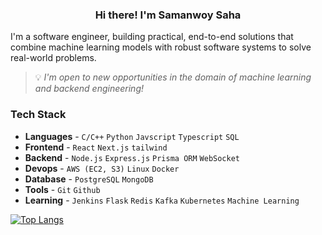 <h3 align="center">Hi there! I'm Samanwoy Saha</h3>

I'm a software engineer, building practical, end-to-end solutions that combine machine learning models with robust software systems to solve real-world problems.

> 💡 *I'm open to new opportunities in the domain of machine learning and backend engineering!*

### Tech Stack
- **Languages** - `C/C++` `Python` `Javscript` `Typescript` `SQL`
- **Frontend** - `React` `Next.js` `tailwind` 
- **Backend** - `Node.js` `Express.js` `Prisma ORM` `WebSocket` 
- **Devops** - `AWS (EC2, S3)` `Linux` `Docker` 
- **Database** -  `PostgreSQL` `MongoDB`
- **Tools** - `Git` `Github`
- **Learning** -  `Jenkins` `Flask` `Redis` `Kafka` `Kubernetes` `Machine Learning`

[![Top Langs](https://github-readme-stats.vercel.app/api/top-langs/?username=SamanwoySaha)](https://github.com/anuraghazra/github-readme-stats)

<!--
**SamanwoySaha/SamanwoySaha** is a ✨ _special_ ✨ repository because its `README.md` (this file) appears on your GitHub profile.

Here are some ideas to get you started:

- 🔭 I’m currently working on ...
- 🌱 I’m currently learning ...
- 👯 I’m looking to collaborate on ...
- 🤔 I’m looking for help with ...
- 💬 Ask me about ...
- 📫 How to reach me: ...
- 😄 Pronouns: ...
- ⚡ Fun fact: ...
-->
